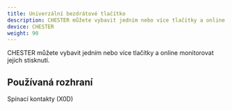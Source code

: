 ```yaml
---
title: Univerzální bezdrátové tlačítko
description: CHESTER můžete vybavit jedním nebo více tlačítky a online monitorovat jejich stisknutí.
device: CHESTER
weight: 90
---
```


CHESTER můžete vybavit jedním nebo více tlačítky a online monitorovat jejich stisknutí.

## Používaná rozhraní
Spínací kontakty (X0D)

